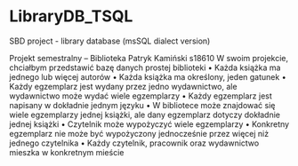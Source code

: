 # LibraryDB_TSQL
SBD project - library database (msSQL dialect version)

Projekt semestralny – Biblioteka
Patryk Kamiński s18610
W swoim projekcie, chciałbym przedstawić bazę danych prostej biblioteki
• Każda książka ma jednego lub więcej autorów
• Każda książka ma określony, jeden gatunek
• Każdy egzemplarz jest wydany przez jedno wydawnictwo, ale wydawnictwo może wydać wiele egzemplarzy
• Każdy egzemplarz jest napisany w dokładnie jednym języku
• W bibliotece może znajdować się wiele egzemplarzy jednej książki, ale dany egzemplarz dotyczy dokładnie jednej książki
• Czytelnik może wypożyczyć wiele egzemplarzy
• Konkretny egzemplarz nie może być wypożyczony jednocześnie przez więcej niż jednego czytelnika
• Każdy czytelnik, pracownik oraz wydawnictwo mieszka w konkretnym mieście

